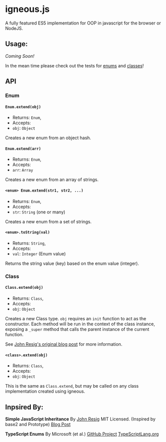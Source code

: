# igneous.js

A fully featured ES5 implementation for OOP in javascript for the browser or NodeJS.

## Usage:

_Coming Soon!_

In the mean time please check out the tests for [enums](https://github.com/JimmyBoh/igneous/tree/master/spec/enum.spec.js) and [classes](https://github.com/JimmyBoh/igneous/tree/master/spec/class.spec.js)!

## API

### Enum

#### `Enum.extend(obj)`
 - Returns: `Enum`,
 - Accepts: 
  - `obj`: `Object`
 
Creates a new enum from an object hash.

#### `Enum.extend(arr)`
 - Returns: `Enum`,
 - Accepts: 
  - `arr`: `Array`
 
Creates a new enum from an array of strings.

#### `<enum> Enum.extend(str1, str2, ...)`
 - Returns: `Enum`,
 - Accepts: 
  - `str`: `String` (one or many)
  
Creates a new enum from a set of strings.

#### `<enum>.toString(val)`
 - Returns: `String`,
 - Accepts: 
  - `val`: `Integer` (Enum value)
  
Returns the string value (key) based on the enum value (integer).

### Class

#### `Class.extend(obj)`
 - Returns: `Class`,
 - Accepts: 
  - `obj`: `Object`

Creates a new Class type. `obj` requires an `init` function to act as the constructor. 
Each method will be run in the context of the class instance, exposing a `_super` method that calls the parent instance of the current function.
 
See [John Resig's original blog post][2] for more information. 

#### `<class>.extend(obj)`
 - Returns: `Class`,
 - Accepts: 
  - `obj`: `Object`

This is the same as `Class.extend`, but may be called on any class implementation created using igneous.

## Inpsired By:

**Simple JavaScript Inheritance**
By [John Resig][1]
MIT Licensed.
(Inspired by base2 and Prototype)
[Blog Post][2]
 
**TypeScript Enums**
By Microsoft (et al.)
[GitHub Project][3]
[TypeScriptLang.org][4]

[1]: http://ejohn.org/
[2]: http://ejohn.org/blog/simple-javascript-inheritance/
[3]: https://github.com/Microsoft/TypeScript
[4]: http://www.typescriptlang.org/
